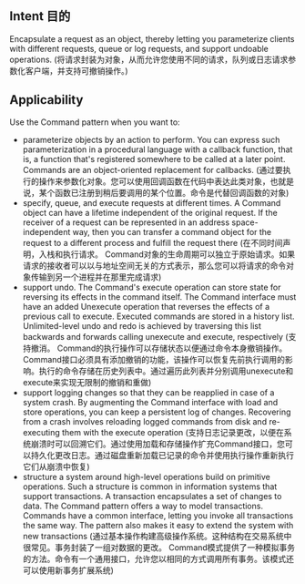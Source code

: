 ## Intent 目的 ## 
Encapsulate a request as an object, thereby letting you parameterize clients with different requests, queue or log requests, and support undoable operations.
(将请求封装为对象，从而允许您使用不同的请求，队列或日志请求参数化客户端，并支持可撤销操作。)

## Applicability ##
Use the Command pattern when you want to:

* parameterize objects by an action to perform. You can express such parameterization in a procedural language with a callback function, that is, a function that's registered somewhere to be called at a later point. Commands are an object-oriented replacement for callbacks.
  (通过要执行的操作来参数化对象。您可以使用回调函数在代码中表达此类对象，也就是说，某个函数已注册到稍后要调用的某个位置。命令是代替回调函数的对象)
* specify, queue, and execute requests at different times. A Command object can have a lifetime independent of the original request. If the receiver of a request can be represented in an address space-independent way, then you can transfer a command object for the request to a different process and fulfill the request there
  (在不同时间声明，入栈和执行请求。 Command对象的生命周期可以独立于原始请求。如果请求的接收者可以以与地址空间无关的方式表示，那么您可以将请求的命令对象传输到另一个进程并在那里完成请求)
* support undo. The Command's execute operation can store state for reversing its effects in the command itself. The Command interface must have an added Unexecute operation that reverses the effects of a previous call to execute. Executed commands are stored in a history list. Unlimited-level undo and redo is achieved by traversing this list backwards and forwards calling unexecute and execute, respectively
  (支持撤消。 Command的执行操作可以存储状态以便通过命令本身撤销操作。 Command接口必须具有添加撤销的功能，该操作可以恢复先前执行调用的影响。执行的命令存储在历史列表中。通过遍历此列表并分别调用unexecute和execute来实现无限制的撤销和重做)
* support logging changes so that they can be reapplied in case of a system crash. By augmenting the Command interface with load and store operations, you can keep a persistent log of changes. Recovering from a crash involves reloading logged commands from disk and re-executing them with the execute operation
  (支持日志记录更改，以便在系统崩溃时可以回溯它们。通过使用加载和存储操作扩充Command接口，您可以持久化更改日志。通过磁盘重新加载已记录的命令并使用执行操作重新执行它们从崩溃中恢复)
* structure a system around high-level operations build on primitive operations. Such a structure is common in information systems that support transactions. A transaction encapsulates a set of changes to data. The Command pattern offers a way to model transactions. Commands have a common interface, letting you invoke all transactions the same way. The pattern also makes it easy to extend the system with new transactions
  (通过基本操作构建高级操作系统。这种结构在交易系统中很常见。事务封装了一组对数据的更改。 Command模式提供了一种模拟事务的方法。命令有一个通用接口，允许您以相同的方式调用所有事务。该模式还可以使用新事务扩展系统)
